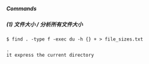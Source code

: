 ##### Commands

##### (1) 文件大小 / 分析所有文件大小

```
$ find . -type f -exec du -h {} + > file_sizes.txt

.
it express the current directory
```
